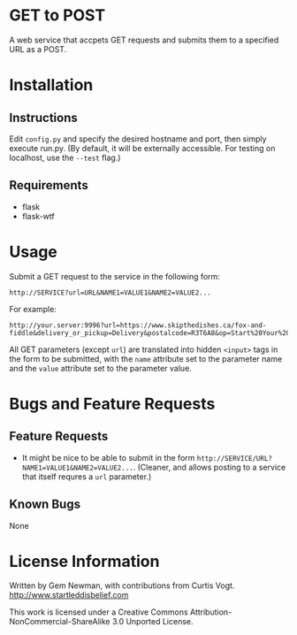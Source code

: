 GET to POST
===========

A web service that accpets GET requests and submits them to a specified URL as a POST.

Installation
============

Instructions
------------

Edit `config.py` and specify the desired hostname and port, then simply execute run.py. (By default, it will be externally accessible. For testing on localhost, use the `--test` flag.)

Requirements
------------

* flask
* flask-wtf

Usage
=====

Submit a GET request to the service in the following form:

```
http://SERVICE?url=URL&NAME1=VALUE1&NAME2=VALUE2...
```

For example:

```
http://your.server:9996?url=https://www.skipthedishes.ca/fox-and-fiddle&delivery_or_pickup=Delivery&postalcode=R3T6A8&op=Start%20Your%20Order&form_id=skipthedishes_start_your_order_form
```

All GET parameters (except `url`) are translated into hidden `<input>` tags in the form to be submitted, with the `name` attribute set to the parameter name and the `value` attribute set to the parameter value.

Bugs and Feature Requests
=========================

Feature Requests
----------------

* It might be nice to be able to submit in the form ```http://SERVICE/URL?NAME1=VALUE1&NAME2=VALUE2...```. (Cleaner, and allows posting to a service that itself requres a `url` parameter.)

Known Bugs
----------

None

License Information
===================

Written by Gem Newman, with contributions from Curtis Vogt.
http://www.startleddisbelief.com

This work is licensed under a Creative Commons Attribution-NonCommercial-ShareAlike 3.0 Unported License.
